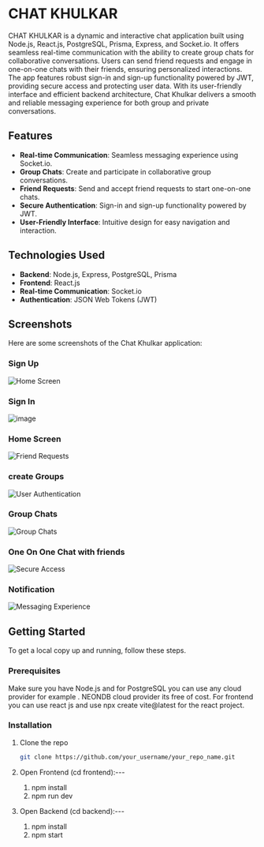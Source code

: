 # CHAT KHULKAR

CHAT KHULKAR is a dynamic and interactive chat application built using Node.js, React.js, PostgreSQL, Prisma, Express, and Socket.io. It offers seamless real-time communication with the ability to create group chats for collaborative conversations. Users can send friend requests and engage in one-on-one chats with their friends, ensuring personalized interactions. The app features robust sign-in and sign-up functionality powered by JWT, providing secure access and protecting user data. With its user-friendly interface and efficient backend architecture, Chat Khulkar delivers a smooth and reliable messaging experience for both group and private conversations.

## Features

- **Real-time Communication**: Seamless messaging experience using Socket.io.
- **Group Chats**: Create and participate in collaborative group conversations.
- **Friend Requests**: Send and accept friend requests to start one-on-one chats.
- **Secure Authentication**: Sign-in and sign-up functionality powered by JWT.
- **User-Friendly Interface**: Intuitive design for easy navigation and interaction.

## Technologies Used

- **Backend**: Node.js, Express, PostgreSQL, Prisma
- **Frontend**: React.js
- **Real-time Communication**: Socket.io
- **Authentication**: JSON Web Tokens (JWT)

## Screenshots

Here are some screenshots of the Chat Khulkar application:

### Sign Up
![Home Screen](https://github.com/monsterguy123/ChatApplicationRenew/assets/112856952/969976e5-86db-4a72-b90f-c87e10aeb854)

### Sign In
![image](https://github.com/monsterguy123/ChatApplicationRenew/assets/112856952/495f9e29-60c9-4939-9b3c-507beb7f5125)


### Home Screen
![Friend Requests](https://github.com/monsterguy123/ChatApplicationRenew/assets/112856952/c3336fea-ba67-49ac-81c6-414beed34a9d)

### create Groups
![User Authentication](https://github.com/monsterguy123/ChatApplicationRenew/assets/112856952/de27481f-6133-4222-b510-17f4aaac5a2e)

### Group Chats
![Group Chats](https://github.com/monsterguy123/ChatApplicationRenew/assets/112856952/711c639f-ae5b-48fa-bce6-0e8cc9e3d5ec)

### One On One Chat with friends
![Secure Access](https://github.com/monsterguy123/ChatApplicationRenew/assets/112856952/8580afa8-6217-492b-8826-072e1eddb3ed)

### Notification 
![Messaging Experience](https://github.com/monsterguy123/ChatApplicationRenew/assets/112856952/9ec4d0f6-0dce-4ec3-bf0b-0f3be4475790)

## Getting Started

To get a local copy up and running, follow these steps.

### Prerequisites

Make sure you have Node.js and for PostgreSQL you can use  any cloud provider for example . NEONDB cloud provider its free of cost.
For frontend you can use react js and use npx create vite@latest for the react project. 

### Installation

1. Clone the repo
   ```sh
   git clone https://github.com/your_username/your_repo_name.git

2. Open Frontend (cd frontend):---
   1. npm install
   2. npm run dev
  
3. Open Backend (cd backend):---
   1. npm install
   2. npm start

   
